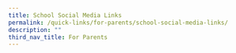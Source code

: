 ```yaml
---
title: School Social Media Links
permalink: /quick-links/for-parents/school-social-media-links/
description: ""
third_nav_title: For Parents
---
```

